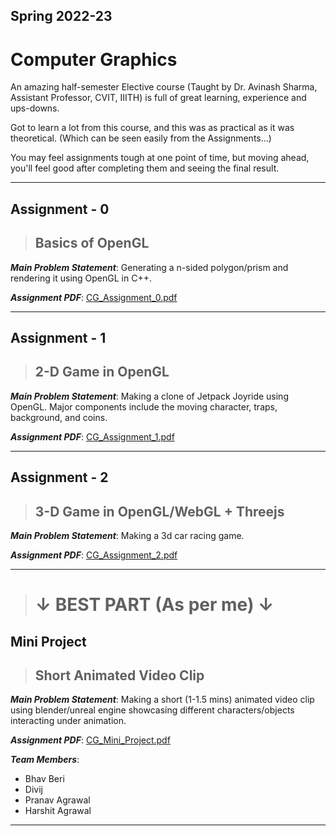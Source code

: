 ## Spring 2022-23
# **Computer Graphics**

An amazing half-semester Elective course (Taught by Dr. Avinash Sharma, Assistant Professor, CVIT, IIITH) is full of great learning, experience and ups-downs.

Got to learn a lot from this course, and this was as practical as it was theoretical. (Which can be seen easily from the Assignments...)

You may feel assignments tough at one point of time, but moving ahead, you'll feel good after completing them and seeing the final result.

---

## Assignment - 0
> ## Basics of OpenGL

***Main Problem Statement***: Generating a n-sided polygon/prism and rendering it using OpenGL in C++.

***Assignment PDF***: [CG_Assignment_0.pdf](./A0/CG_Assignment_0.pdf)

---

## Assignment - 1
> ## 2-D Game in OpenGL

***Main Problem Statement***: Making a clone of Jetpack Joyride using OpenGL. Major components include the moving character, traps, background, and coins.

***Assignment PDF***: [CG_Assignment_1.pdf](./A1/CG_Assignment_1.pdf)

----

## Assignment - 2
> ## 3-D Game in OpenGL/WebGL + Threejs

***Main Problem Statement***: Making a 3d car racing game.

***Assignment PDF***: [CG_Assignment_2.pdf](./A2/CG_Assignment_2.pdf)

---

> # &#x2193; BEST PART (As per me) &#x2193;
## Mini Project 
> ## Short Animated Video Clip

***Main Problem Statement***: Making a short (1-1.5 mins) animated video clip using blender/unreal engine showcasing different characters/objects interacting under animation.

***Assignment PDF***: [CG_Mini_Project.pdf](./Mini%20Project/CG_Mini_Project.pdf)

***Team Members***:
- Bhav Beri
- Divij 
- Pranav Agrawal
- Harshit Agrawal

---
